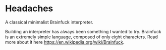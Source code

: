 # Headaches
A classical minimalist Brainfuck interpreter.

Building an interpreter has always been something I wanted to try. Brainfuck is an extremely simple language, composed of only
eight characters. Read more about it here <https://en.wikipedia.org/wiki/Brainfuck>.
